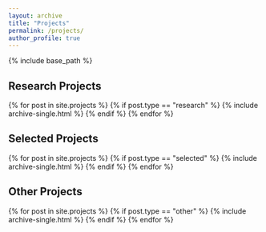 ```yaml
---
layout: archive
title: "Projects"
permalink: /projects/
author_profile: true
---
```


{% include base_path %}

## Research Projects

{% for post in site.projects %}
  {% if post.type == "research" %}
    {% include archive-single.html %}
  {% endif %}
{% endfor %}

## Selected Projects

{% for post in site.projects %}
  {% if post.type == "selected" %}
    {% include archive-single.html %}
  {% endif %}
{% endfor %}

## Other Projects

{% for post in site.projects %}
  {% if post.type == "other" %}
    {% include archive-single.html %}
  {% endif %}
{% endfor %}